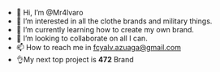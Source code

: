 - 👋 Hi, I’m @Mr4lvaro
- 👀 I’m interested in all the clothe brands and military things.
- 🌱 I’m currently learning how to create my own brand.
- 💞️ I’m looking to collaborate on all I can.
- 📫 How to reach me in fcyalv.azuaga@gmail.com
- 👌My next top project is **472** Brand
<!---
Mr4lvaro/Mr4lvaro is a ✨ special ✨ repository because its `README.md` (this file) appears on your GitHub profile.
You can click the Preview link to take a look at your changes.
--->
